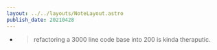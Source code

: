 ```yaml
---
layout: ../../layouts/NoteLayout.astro
publish_date: 20210428
---
```


- > refactoring a 3000 line code base into 200 is kinda theraputic.
